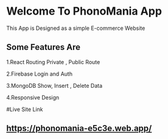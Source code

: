 # Welcome To PhonoMania App

 This App is Designed as a simple E-commerce Website

 ## Some Features Are

  1.React Routing Private , Public Route

  2.Firebase Login and Auth

  3.MongoDB Show, Insert , Delete Data

  4.Responsive Design

  #Live Site Link

  ## https://phonomania-e5c3e.web.app/

